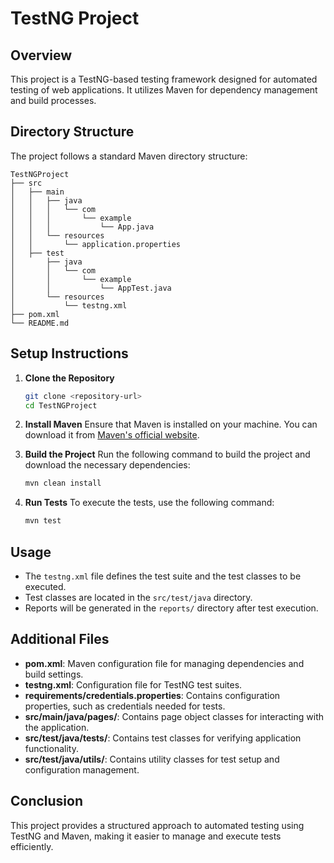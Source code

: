 # TestNG Project

## Overview
This project is a TestNG-based testing framework designed for automated testing of web applications. It utilizes Maven for dependency management and build processes.

## Directory Structure
The project follows a standard Maven directory structure:

```
TestNGProject
├── src
│   ├── main
│   │   ├── java
│   │   │   └── com
│   │   │       └── example
│   │   │           └── App.java
│   │   └── resources
│   │       └── application.properties
│   ├── test
│       ├── java
│       │   └── com
│       │       └── example
│       │           └── AppTest.java
│       └── resources
│           └── testng.xml
├── pom.xml
└── README.md
```

## Setup Instructions
1. **Clone the Repository**
   ```bash
   git clone <repository-url>
   cd TestNGProject
   ```

2. **Install Maven**
   Ensure that Maven is installed on your machine. You can download it from [Maven's official website](https://maven.apache.org/download.cgi).

3. **Build the Project**
   Run the following command to build the project and download the necessary dependencies:
   ```bash
   mvn clean install
   ```

4. **Run Tests**
   To execute the tests, use the following command:
   ```bash
   mvn test
   ```

## Usage
- The `testng.xml` file defines the test suite and the test classes to be executed.
- Test classes are located in the `src/test/java` directory.
- Reports will be generated in the `reports/` directory after test execution.

## Additional Files
- **pom.xml**: Maven configuration file for managing dependencies and build settings.
- **testng.xml**: Configuration file for TestNG test suites.
- **requirements/credentials.properties**: Contains configuration properties, such as credentials needed for tests.
- **src/main/java/pages/**: Contains page object classes for interacting with the application.
- **src/test/java/tests/**: Contains test classes for verifying application functionality.
- **src/test/java/utils/**: Contains utility classes for test setup and configuration management.

## Conclusion
This project provides a structured approach to automated testing using TestNG and Maven, making it easier to manage and execute tests efficiently.